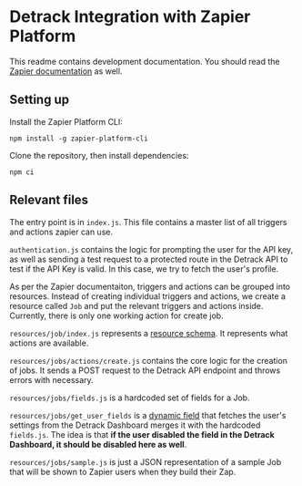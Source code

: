 # Detrack Integration with Zapier Platform

This readme contains development documentation. You should read the [Zapier documentation](https://platform.zapier.com/cli_docs/docs) as well.

## Setting up

Install the Zapier Platform CLI:

`npm install -g zapier-platform-cli`

Clone the repository, then install dependencies:

`npm ci`

## Relevant files

The entry point is in `index.js`. This file contains a master list of all triggers and actions zapier can use.

`authentication.js` contains the logic for prompting the user for the API key, as well as sending a test request to a protected route in the Detrack API to test if the API Key is valid. In this case, we try to fetch the user's profile.

As per the Zapier documentaiton, triggers and actions can be grouped into resources. Instead of creating individual triggers and actions, we create a resource called `Job` and put the relevant triggers and actions inside. Currently, there is only one working action for create job.

`resources/job/index.js` represents a [resource schema](https://github.com/zapier/zapier-platform/blob/master/packages/schema/docs/build/schema.md#resourceschema). It represents what actions are available.

`resources/jobs/actions/create.js` contains the core logic for the creation of jobs. It sends a POST request to the Detrack API endpoint and throws errors with necessary.

`resources/jobs/fields.js` is a hardcoded set of fields for a Job.

`resources/jobs/get_user_fields` is a [dynamic field](https://platform.zapier.com/cli_docs/docs#customdynamic-fields) that fetches the user's settings from the Detrack Dashboard merges it with the hardcoded `fields.js`. The idea is that **if the user disabled the field in the Detrack Dashboard, it should be disabled here as well**.

`resources/jobs/sample.js` is just a JSON representation of a sample Job that will be shown to Zapier users when they build their Zap.